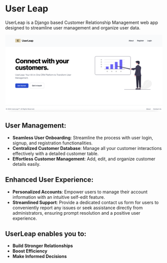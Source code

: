 # User Leap

UserLeap is a Django based Customer Relationship Management web app designed to streamline user management and organize user data.

![Home page](static/images/Home-page.png)

## User Management:

- **Seamless User Onboarding**: Streamline the process with user login, signup, and registration functionalities.
- **Centralized Customer Database**: Manage all your customer interactions effectively with a detailed customer table.
- **Effortless Customer Management**: Add, edit, and organize customer details easily.

## Enhanced User Experience:

- **Personalized Accounts**: Empower users to manage their account information with an intuitive self-edit feature.
- **Streamlined Support**: Provide a dedicated contact us form for users to conveniently report any issues or seek assistance directly from administrators, ensuring prompt resolution and a positive user experience.

## UserLeap enables you to:

- **Build Stronger Relationships**
- **Boost Efficiency**
- **Make Informed Decisions**
